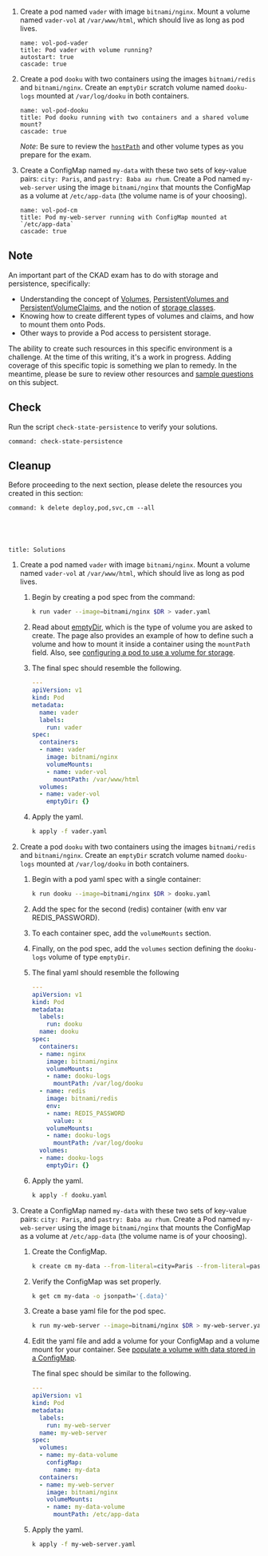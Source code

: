 
1. Create a pod named `vader` with image `bitnami/nginx`. Mount a volume named `vader-vol` at `/var/www/html`, which should live as long as pod lives.

    ```examiner:execute-test
    name: vol-pod-vader
    title: Pod vader with volume running?
    autostart: true
    cascade: true
    ```

1. Create a pod `dooku` with two containers using the images `bitnami/redis` and `bitnami/nginx`.
   Create an `emptyDir` scratch volume named `dooku-logs` mounted at `/var/log/dooku` in both containers.

    ```examiner:execute-test
    name: vol-pod-dooku
    title: Pod dooku running with two containers and a shared volume mount?
    cascade: true
    ```

    _Note_: Be sure to review the [`hostPath`](https://kubernetes.io/docs/concepts/storage/volumes/#hostpath) and other volume types as you prepare for the exam.

1. Create a ConfigMap named `my-data` with these two sets of key-value pairs: `city: Paris`, and `pastry: Baba au rhum`.  Create a Pod named `my-web-server` using the image `bitnami/nginx` that mounts the ConfigMap as a volume at `/etc/app-data` (the volume name is of your choosing).

    ```examiner:execute-test
    name: vol-pod-cm
    title: Pod my-web-server running with ConfigMap mounted at `/etc/app-data`
    cascade: true
    ```

## Note

An important part of the CKAD exam has to do with storage and persistence, specifically:

- Understanding the concept of [Volumes](https://kubernetes.io/docs/concepts/storage/volumes/), [PersistentVolumes and PersistentVolumeClaims](https://kubernetes.io/docs/concepts/storage/persistent-volumes/), and the notion of [storage classes](https://kubernetes.io/docs/concepts/storage/storage-classes/).
- Knowing how to create different types of volumes and claims, and how to mount them onto Pods.
- Other ways to provide a Pod access to persistent storage.

The ability to create such resources in this specific environment is a challenge.  At the time of this writing, it's a work in progress.  Adding coverage of this specific topic is something we plan to remedy.  In the meantime, please be sure to review other resources and [sample questions](https://github.com/dgkanatsios/CKAD-exercises/blob/master/g.state.md) on this subject.

## Check

Run the script `check-state-persistence` to verify your solutions.

```terminal:execute
command: check-state-persistence
```

## Cleanup

Before proceeding to the next section, please delete the resources you created in this section:

```terminal:execute
command: k delete deploy,pod,svc,cm --all
```

<div style="margin-top: 5em;"></div>

```section:begin
title: Solutions
```

1. Create a pod named `vader` with image `bitnami/nginx`. Mount a volume named `vader-vol` at `/var/www/html`, which should live as long as pod lives.

    1. Begin by creating a pod spec from the command:

        ```bash
        k run vader --image=bitnami/nginx $DR > vader.yaml
        ```

    1. Read about [emptyDir](https://kubernetes.io/docs/concepts/storage/volumes/#emptydir), which is the type of volume you are asked to create.  The page also provides an example of how to define such a volume and how to mount it inside a container using the `mountPath` field.  Also, see [configuring a pod to use a volume for storage](https://kubernetes.io/docs/tasks/configure-pod-container/configure-volume-storage/).

    1. The final spec should resemble the following.

        ```yaml
        ---
        apiVersion: v1
        kind: Pod
        metadata:
          name: vader
          labels:
            run: vader
        spec:
          containers:
          - name: vader
            image: bitnami/nginx
            volumeMounts:
            - name: vader-vol
              mountPath: /var/www/html
          volumes:
          - name: vader-vol
            emptyDir: {}
        ```

    1. Apply the yaml.

        ```bash
        k apply -f vader.yaml
        ```

1. Create a pod `dooku` with two containers using the images `bitnami/redis` and `bitnami/nginx`.
   Create an `emptyDir` scratch volume named `dooku-logs` mounted at `/var/log/dooku` in both containers.

    1. Begin with a pod yaml spec with a single container:

        ```bash
        k run dooku --image=bitnami/nginx $DR > dooku.yaml
        ```

    1. Add the spec for the second (redis) container (with env var REDIS_PASSWORD).

    1. To each container spec, add the `volumeMounts` section.

    1. Finally, on the pod spec, add the `volumes` section defining the `dooku-logs` volume of type `emptyDir`.

    1. The final yaml should resemble the following

        ```yaml
        ---
        apiVersion: v1
        kind: Pod
        metadata:
          labels:
            run: dooku
          name: dooku
        spec:
          containers:
          - name: nginx
            image: bitnami/nginx
            volumeMounts:
            - name: dooku-logs
              mountPath: /var/log/dooku
          - name: redis
            image: bitnami/redis
            env:
            - name: REDIS_PASSWORD
              value: x
            volumeMounts:
            - name: dooku-logs
              mountPath: /var/log/dooku
          volumes:
          - name: dooku-logs
            emptyDir: {}
        ```

    1. Apply the yaml.

        ```bash
        k apply -f dooku.yaml
        ```

1. Create a ConfigMap named `my-data` with these two sets of key-value pairs: `city: Paris`, and `pastry: Baba au rhum`.  Create a Pod named `my-web-server` using the image `bitnami/nginx` that mounts the ConfigMap as a volume at `/etc/app-data` (the volume name is of your choosing).

    1. Create the ConfigMap.

        ```bash
        k create cm my-data --from-literal=city=Paris --from-literal=pastry="Baba au rhum"
        ```

    1. Verify the ConfigMap was set properly.

        ```bash
        k get cm my-data -o jsonpath='{.data}'
        ```

    1. Create a base yaml file for the pod spec.

        ```bash
        k run my-web-server --image=bitnami/nginx $DR > my-web-server.yaml
        ```

    1. Edit the yaml file and add a volume for your ConfigMap and a volume mount for your container.  See [populate a volume with data stored in a ConfigMap](https://kubernetes.io/docs/tasks/configure-pod-container/configure-pod-configmap/#populate-a-volume-with-data-stored-in-a-configmap).

        The final spec should be similar to the following.

        ```yaml
        ---
        apiVersion: v1
        kind: Pod
        metadata:
          labels:
            run: my-web-server
          name: my-web-server
        spec:
          volumes:
          - name: my-data-volume
            configMap:
              name: my-data
          containers:
          - name: my-web-server
            image: bitnami/nginx
            volumeMounts:
            - name: my-data-volume
              mountPath: /etc/app-data
        ```

    1. Apply the yaml.

        ```bash
        k apply -f my-web-server.yaml 
        ```

```section:end
```
